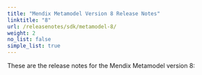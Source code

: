 ```yaml
---
title: "Mendix Metamodel Version 8 Release Notes"
linktitle: "8"
url: /releasenotes/sdk/metamodel-8/
weight: 2
no_list: false
simple_list: true
---
```


These are the release notes for the Mendix Metamodel version 8:
